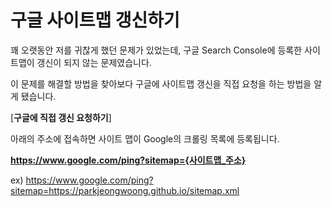 # 구글 사이트맵 갱신하기



꽤 오랫동안 저를 귀찮게 했던 문제가 있었는데, 구글 Search Console에 등록한 사이트맵이 갱신이 되지 않는 문제였습니다.

이 문제를 해결할 방법을 찾아보다 구글에 사이트맵 갱신을 직접 요청을 하는 방법을 알게 됐습니다.



[**구글에 직접 갱신 요청하기**]

아래의 주소에 접속하면 사이트 맵이 Google의 크롤링 목록에 등록됩니다.

**https://www.google.com/ping?sitemap={사이트맵_주소}**

 ex) https://www.google.com/ping?sitemap=https://parkjeongwoong.github.io/sitemap.xml
